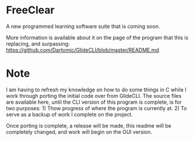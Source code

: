 # FreeClear
A new programmed learning software suite that is coming soon.

More information is available about it on the page of the program that this is replacing, and surpassing: https://github.com/Dartomic/GlideCLI/blob/master/README.md

# Note
I am having to refresh my knowledge on how to do some things in C while I work through porting the initial code over from GlideCLI. The source files are available here, until the CLI version of this program is complete, is for two purposes: 1) Thow progress of where the program is currently at. 2) To serve as a backup of work I complete on the project.

Once porting is complete, a release will be made, this readme will be completely changed, and work will begin on the GUI version.
